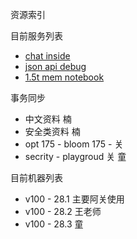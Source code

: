 资源索引

目前服务列表

* [chat inside ](https://c.tibok.org)
* [json api debug](https://j.tibok.org)
* [1.5t mem notebook](http://10.254.28.2:8888/)


事务同步
* 中文资料  楠
* 安全类资料  楠
* opt 175 - bloom 175 - 关
* secrity - playgroud 关 童



目前机器列表

* v100 - 28.1  主要阿关使用
* v100 - 28.2  王老师
* v100 - 28.3  童
